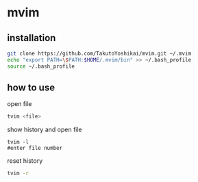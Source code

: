 # mvim

## installation
```bash
git clone https://github.com/TakutoYoshikai/mvim.git ~/.mvim
echo "export PATH=\$PATH:$HOME/.mvim/bin" >> ~/.bash_profile
source ~/.bash_profile
```

## how to use
open file
```bash
tvim <file>
```

show history and open file
```
tvim -l
#enter file number
```

reset history
```bash
tvim -r
```
